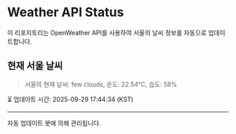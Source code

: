 
# Weather API Status

이 리포지토리는 OpenWeather API를 사용하여 서울의 날씨 정보를 자동으로 업데이트합니다.

## 현재 서울 날씨
> 서울의 현재 날씨: few clouds, 온도: 22.54°C, 습도: 58%

⏳ 업데이트 시간: 2025-09-29 17:44:34 (KST)

---
자동 업데이트 봇에 의해 관리됩니다.
